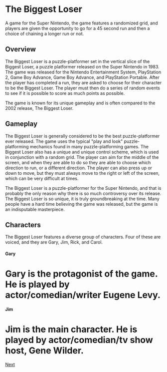 # The Biggest Loser

A game for the Super Nintendo, the game features a randomized grid, and players are given the opportunity to go for a 45 second run and then a choice of chaining a longer run or not.

## Overview

The Biggest Loser is a puzzle-platformer set in the vertical slice of the Biggest Loser, a puzzle platformer released on the Super Nintendo in 1983. The game was released for the Nintendo Entertainment System, PlayStation 2, Game Boy Advance, Game Boy Advance, and PlayStation Portable. After the player has completed a run, they are asked to choose for their character to be the Biggest Loser. The player must then do a series of random events to see if it is possible to score as much points as possible.

The game is known for its unique gameplay and is often compared to the 2002 release, The Biggest Loser.

## Gameplay

The Biggest Loser is generally considered to be the best puzzle-platformer ever released. The game uses the typical "play and look" puzzle-platforming mechanics found in many puzzle-platforming games. The Biggest Loser also has a unique and unique control scheme, which is used in conjunction with a random grid. The player can aim for the middle of the screen, and when they are able to do so they are able to choose which direction to run, or a different direction. The player can also press up or down to move, but they must always move to the right or left of the screen, which can be very difficult at times.

The Biggest Loser is a puzzle-platformer for the Super Nintendo, and that is probably the only reason why there is so much controversy over its release. The Biggest Loser is so unique, it is truly groundbreaking at the time. Many people have a hard time believing the game was released, but the game is an indisputable masterpiece.

## Characters

The Biggest Loser features a diverse group of characters. Four of these are voiced, and they are Gary, Jim, Rick, and Carol.

#### Gary

#   Gary is the protagonist of the game. He is played by actor/comedian/writer Eugene Levy.

#### Jim

#   Jim is the main character. He is played by actor/comedian/tv show host, Gene Wilder.

[Next](113.md)